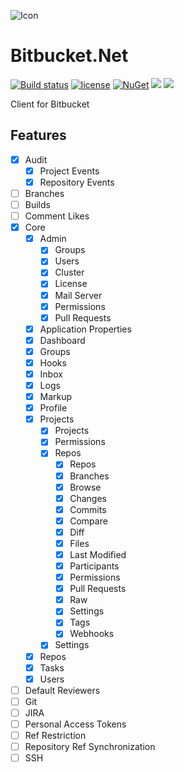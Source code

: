 ![Icon](https://i.imgur.com/OsDAzyV.png)
# Bitbucket.Net 
[![Build status](https://ci.appveyor.com/api/projects/status/hr3rure7ys0upmy7?svg=true)](https://ci.appveyor.com/project/lvermeulen/bitbucket-net)
 [![license](https://img.shields.io/github/license/lvermeulen/Bitbucket.Net.svg?maxAge=2592000)](https://github.com/lvermeulen/Bitbucket.Net/blob/master/LICENSE) [![NuGet](https://img.shields.io/nuget/vpre/Bitbucket.Net.svg?maxAge=2592000)](https://www.nuget.org/packages/Bitbucket.Net/) 
 ![](https://img.shields.io/badge/.net-4.5.2-yellowgreen.svg) ![](https://img.shields.io/badge/netstandard-1.4-yellowgreen.svg)

Client for Bitbucket

## Features
* [X] Audit
	* [X] Project Events
	* [X] Repository Events
* [ ] Branches
* [ ] Builds
* [ ] Comment Likes
* [X] Core
	* [X] Admin
		* [X] Groups
		* [X] Users
		* [X] Cluster
		* [X] License
		* [X] Mail Server
		* [X] Permissions
		* [X] Pull Requests
	* [X] Application Properties
	* [X] Dashboard
	* [X] Groups
	* [X] Hooks
	* [X] Inbox
	* [X] Logs
	* [X] Markup
	* [X] Profile
	* [X] Projects
		* [X] Projects
		* [X] Permissions
		* [X] Repos
			* [X] Repos
			* [X] Branches
			* [X] Browse
			* [X] Changes
			* [X] Commits
			* [X] Compare
			* [X] Diff
			* [X] Files
			* [X] Last Modified
			* [X] Participants
			* [X] Permissions
			* [X] Pull Requests
			* [X] Raw
			* [X] Settings
			* [X] Tags
			* [X] Webhooks
		* [X] Settings
	* [X] Repos
	* [X] Tasks
	* [X] Users
* [ ] Default Reviewers
* [ ] Git
* [ ] JIRA
* [ ] Personal Access Tokens
* [ ] Ref Restriction
* [ ] Repository Ref Synchronization
* [ ] SSH
